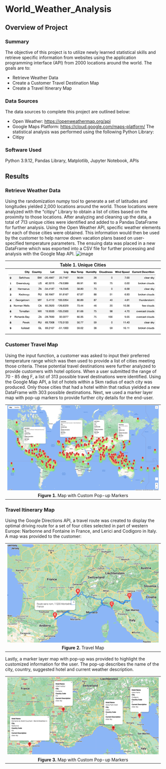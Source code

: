 # **World_Weather_Analysis**

## Overview of Project

### Summary ### 
The objective of this project is to utilize newly learned statistical skills and retrieve specific information from websites using the application programming interface (API) from 2000 locations around the world.  The goals are to:
* Retrieve Weather Data
* Create a Customer Travel Destination Map
* Create a Travel Itinerary Map

### Data Sources
The data sources to complete this project are outlined below:
* Open Weather: https://openweathermap.org/api
* Google Maps Platform: https://cloud.google.com/maps-platform/
The statistical analysis was performed using the following Python Library:
* Citipy

### Software Used
Python 3.9.12, Pandas Library, Matplotlib, Jupyter Notebook, APIs


## Results 

### Retrieve Weather Data 

Using the randomization numpy tool to generate a set of latitudes and longitudes yielded 2,000 locations around the world.  Those locations were analyzed with the “citipy” Library to obtain a list of cities based on the proximity to those locations.
After analyzing and cleaning up the data, a total of 713 unique cities were identified and added to a Pandas DataFrame for further analysis.  Using the Open Weather API, specific weather elements for each of those cities were obtained. This information would then be used by the customer to help narrow down vacation plans based on user-specified temperature parameters.
The ensuing data was placed in a new DataFrame which was exported into a CSV file for further processing and analysis with the Google Map API.
![image](https://user-images.githubusercontent.com/86136535/128609492-06a86969-d119-4901-839f-f341d2d8fb6a.png)


| **Table 1.** Unique Cities |
| :---: |
| ![Table](https://github.com/mrmarken/World_Weather_Analysis/blob/main/Weather_Database/cities_df.png) |

 
### Customer Travel Map 
Using the input function, a customer was asked to input their preferred temperature range which was then used to provide a list of cities meeting those criteria.  These potential travel destinations were further analyzed to provide customers with hotel options.
When a user submitted the range of 70 - 85 deg F, a list of 313 possible travel destinations were identified.  Using the Google Map API, a list of hotels within a 5km radius of each city was produced.  Only those cities that had a hotel within that radius yielded a new DataFrame with 303 possible destinations.
Next, we used a marker layer map with pop-up markers to provide further city details for the end-user.

|  |
| :---: |
| ![Figure1](https://github.com/mrmarken/World_Weather_Analysis/blob/main/Vacation_Search/WeatherPy_vacation_map.png) |
| **Figure 1.** Map with Custom Pop-up Markers |


### Travel Itinerary Map

Using the Google Directions API, a travel route was created to display the optimal driving route for a set of four cities selected in part of western Europe: Narbonne and Fontaine in France, and Lerici and Codigoro in Italy.  A map was provided to the customer:

|  |
| :---: |
| ![Figure2](https://github.com/mrmarken/World_Weather_Analysis/blob/main/Vacation_Itinerary/WeatherPy_travel_map.png) |
| **Figure 2.** Travel Map |

Lastly, a marker layer map with pop-up was provided to highlight the customized information for the user.  The pop-up describes the name of the city, country, suggested hotel and current weather description.

|  |
| :---: |
| ![Figure3](https://github.com/mrmarken/World_Weather_Analysis/blob/main/Vacation_Itinerary/WeatherPy_travel_map_markers.png) |
| **Figure 3.** Map with Custom Pop-up Markers |



  


